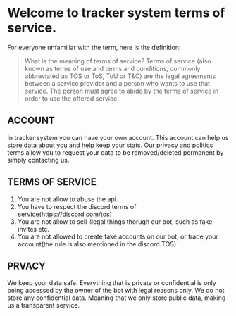 # Welcome to tracker system terms of service.

For everyone unfamiliar with the term, here is the definition: 

> What is the meaning of terms of service?
Terms of service (also known as terms of use and terms and conditions, commonly abbreviated as TOS or ToS, ToU or T&C) 
are the legal agreements between a service provider and a person who wants to use that service. 
The person must agree to abide by the terms of service in order to use the offered service.

## ACCOUNT

In tracker system you can have your own account. 
This account can help us store data about you and help keep your stats.
Our privacy and politics terms allow you to request your data to be removed/deleted permanent by simply contacting us. 

## TERMS OF SERVICE

1. You are not allow to abuse the api.
2. You have to respect the discord terms of service(https://discord.com/tos)
3. You are not allow to sell illegal things thorugh our bot, such as fake invites etc.
4. You are not allowed to create fake accounts on our bot, or trade your account(the rule is also mentioned in the discord TOS)


## PRVACY

We keep your data safe. Everything that is private or confidential is only being accessed by the owner of the bot with legal reasons only.
We do not store any confidential data. Meaning that we only store public data, making us a transparent service.
